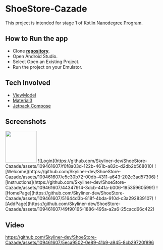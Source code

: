 # ShoeStore-Cazade
This project is intended for stage 1 of [Kotlin Nanodegree Program](https://www.udacity.com/course/android-kotlin-developer-nanodegree--nd940).

## How to Run the app

- Clone **[repository](https://github.com/Skyliner-dev/ShoeStore-Cazade)**.
- Open Android Studio.
- Select Open an Existing Project.
- Run the project on your Emulator.

## Tech Involved

* [ViewModel](https://developer.android.com/topic/libraries/architecture/viewmodel)
* [Material3](https://m3.material.io)
* [Jetpack Compose](https://developer.android.com/jetpack/compose)

## Screenshots
<img src="[https://your-image-url.type](https://github.com/Skyliner-dev/ShoeStore-Cazade/assets/109461607/f0f8a03d-122b-461b-a82c-d2db2b568010 )" width="100" height="100">
![Login](https://github.com/Skyliner-dev/ShoeStore-Cazade/assets/109461607/f0f8a03d-122b-461b-a82c-d2db2b568010) ![Welcome](https://github.com/Skyliner-dev/ShoeStore-Cazade/assets/109461607/e5c30b72-00db-4311-a643-202c3ad57306) ![Instructions](https://github.com/Skyliner-dev/ShoeStore-Cazade/assets/109461607/44347914-3dcb-441a-b006-195359605991) ![HomePage](https://github.com/Skyliner-dev/ShoeStore-Cazade/assets/109461607/51644d3b-818f-4bda-910d-c3a292839107) ![AddPage](https://github.com/Skyliner-dev/ShoeStore-Cazade/assets/109461607/49f90165-1886-495a-a2a6-25cacd66c422)

## Video

https://github.com/Skyliner-dev/ShoeStore-Cazade/assets/109461607/5eca9502-0e89-41b9-a945-8cb29720f896









